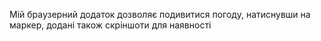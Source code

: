 Мій браузерний додаток дозволяє подивитися погоду, натиснувши на маркер, додані також скріншоти для наявності
